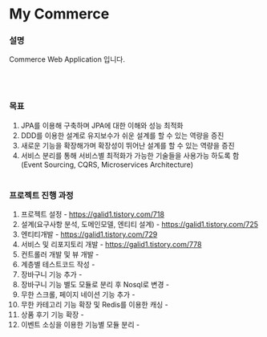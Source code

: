# My Commerce

### 설명 
Commerce Web Application 입니다.


<br><br>

### 목표
1. JPA를 이용해 구축하며 JPA에 대한 이해와 성능 최적화
2. DDD를 이용한 설계로 유지보수가 쉬운 설계를 할 수 있는 역량을 증진
3. 새로운 기능을 확장해가며 확장성이 뛰어난 설계를 할 수 있는 역량을 증진
4. 서비스 분리를 통해 서비스별 최적화가 가능한 기술들을 사용가능 하도록 함 (Event Sourcing, CQRS, Microservices Architecture)
<br><br>



### 프로젝트 진행 과정
1. 프로젝트 설정 - https://galid1.tistory.com/718
2. 설계(요구사항 분석, 도메인모델, 엔티티 설계) - https://galid1.tistory.com/725
3. 엔티티개발 - https://galid1.tistory.com/729
4. 서비스 및 리포지토리 개발 - https://galid1.tistory.com/778
5. 컨트롤러 개발 및 뷰 개발 - 
6. 계층별 테스트코드 작성 - 
7. 장바구니 기능 추가 -
8. 장바구니 기능 별도 모듈로 분리 후 Nosql로 변경 - 
9. 무한 스크롤, 페이지 네이션 기능 추가 - 
10. 무한 카테고리 기능 확장 및 Redis를 이용한 캐싱 - 
11. 상품 후기 기능 확장 - 
12. 이벤트 소싱을 이용한 기능별 모듈 분리 - 
<br><br>
